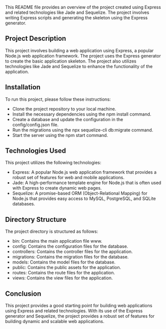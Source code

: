 This README file provides an overview of the project created using Express and related technologies like Jade and Sequelize. The project involves writing Express scripts and generating the skeleton using the Express generator.

## Project Description
This project involves building a web application using Express, a popular Node.js web application framework. The project uses the Express generator to create the basic application skeleton. The project also utilizes technologies like Jade and Sequelize to enhance the functionality of the application.

## Installation
To run this project, please follow these instructions:

- Clone the project repository to your local machine.
- Install the necessary dependencies using the npm install command.
- Create a database and update the configuration in the config/config.json file.
- Run the migrations using the npx sequelize-cli db:migrate command.
- Start the server using the npm start command.
## Technologies Used
This project utilizes the following technologies:

- Express: A popular Node.js web application framework that provides a robust set of features for web and mobile applications.
- Jade: A high-performance template engine for Node.js that is often used with Express to create dynamic web pages.
- Sequelize: A promise-based ORM (Object-Relational Mapping) for Node.js that provides easy access to MySQL, PostgreSQL, and SQLite databases.
## Directory Structure
The project directory is structured as follows:

- bin: Contains the main application file www.
- config: Contains the configuration files for the database.
- controllers: Contains the controller files for the application.
- migrations: Contains the migration files for the database.
- models: Contains the model files for the database.
- public: Contains the public assets for the application.
- routes: Contains the route files for the application.
- views: Contains the view files for the application.
## Conclusion
This project provides a good starting point for building web applications using Express and related technologies. With its use of the Express generator and Sequelize, the project provides a robust set of features for building dynamic and scalable web applications.

